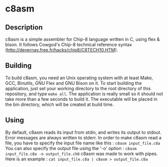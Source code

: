 # c8asm
## Description
c8asm is a simple assembler for Chip-8 language written in C, using flex & bison. It follows Cowgod's Chip-8 technical reference syntax (http://devernay.free.fr/hacks/chip8/C8TECH10.HTM).
## Building
To build c8asm, you need an Unix operating system with at least Make, GCC, Binutils, GNU Flex and GNU Bison on it.
To start building the application, just set your working directory to the root directory of this repository, and type `make all`.
The application is really small so it should not take more than a few seconds to build it.
The executable will be placed in the bin directory, which will be created at build time.
## Using
By default, c8asm reads its input from stdin, and writes its output to stdout. Error messages are always written to stderr.
In order to make c8asm read a file, you have to specify the input file name like this :
`c8asm input_file.c8a`
You can also specify the output file using the '-o' option :
`c8asm input_file.c8a -o output_file.ch8`
c8asm was made to work with pipes. Here is an example :
`cat input_file.c8a | c8asm > output_file.c8a`